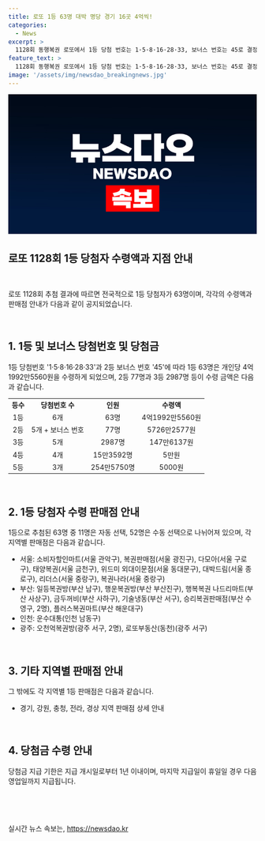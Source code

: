 ```yaml
---
title: 로또 1등 63명 대박 명당 경기 16곳 4억씩!
categories:
  - News
excerpt: >
  1128회 동행복권 로또에서 1등 당첨 번호는 1·5·8·16·28·33, 보너스 번호는 45로 결정되어 전국에서 63명이 1등을 달성했다. 이들은 각각 4억1992만5560원을 받게 되었고, 2등 77명, 3등 2987명, 4등 15만3592명, 5등 254만5750명이 당첨되었다. 또한, 1등 당첨자들의 판매점과 수동/자동 선택 정보도 제공되었다. 당첨금은 지급 개시일로부터 1년 이내에 받을 수 있으며, 마지막 날이 휴일인 경우 다음 영업일까지 가능하다.
feature_text: >
  1128회 동행복권 로또에서 1등 당첨 번호는 1·5·8·16·28·33, 보너스 번호는 45로 결정되어 전국에서 63명이 1등을 달성했다. 이들은 각각 4억1992만5560원을 받게 되었고, 2등 77명, 3등 2987명, 4등 15만3592명, 5등 254만5750명이 당첨되었다. 또한, 1등 당첨자들의 판매점과 수동/자동 선택 정보도 제공되었다. 당첨금은 지급 개시일로부터 1년 이내에 받을 수 있으며, 마지막 날이 휴일인 경우 다음 영업일까지 가능하다.
image: '/assets/img/newsdao_breakingnews.jpg'
---
```


<p><img src="/assets/img/newsdao_breakingnews.jpg" alt="ranknews 속보" /></p>

<h2 data-ke-size="size26">로또 1128회 1등 당첨자 수령액과 지점 안내</h2>

<p data-ke-size="size16">&nbsp;</p>

<p>로또 1128회 추첨 결과에 따르면 전국적으로 1등 당첨자가 63명이며, 각각의 수령액과 판매점 안내가 다음과 같이 공지되었습니다.</p>

<p data-ke-size="size16">&nbsp;</p>

<h2 data-ke-size="size24">1. 1등 및 보너스 당첨번호 및 당첨금</h2>

<p data-ke-size="size16">1등 당첨번호 '1·5·8·16·28·33'과 2등 보너스 번호 '45'에 따라 1등 63명은 개인당 4억1992만5560원을 수령하게 되었으며, 2등 77명과 3등 2987명 등이 수령 금액은 다음과 같습니다.</p>

<table>
<tbody>
<tr>
<td style="text-align: center;"><b>등수</b></td>
<td style="text-align: center;"><b>당첨번호 수</b></td>
<td style="text-align: center;"><b>인원</b></td>
<td style="text-align: center;"><b>수령액</b></td>
</tr>
<tr>
<td style="text-align: center;">1등</td>
<td style="text-align: center;">6개</td>
<td style="text-align: center;">63명</td>
<td style="text-align: center;">4억1992만5560원</td>
</tr>
<tr>
<td style="text-align: center;">2등</td>
<td style="text-align: center;">5개 + 보너스 번호</td>
<td style="text-align: center;">77명</td>
<td style="text-align: center;">5726만2577원</td>
</tr>
<tr>
<td style="text-align: center;">3등</td>
<td style="text-align: center;">5개</td>
<td style="text-align: center;">2987명</td>
<td style="text-align: center;">147만6137원</td>
</tr>
<tr>
<td style="text-align: center;">4등</td>
<td style="text-align: center;">4개</td>
<td style="text-align: center;">15만3592명</td>
<td style="text-align: center;">5만원</td>
</tr>
<tr>
<td style="text-align: center;">5등</td>
<td style="text-align: center;">3개</td>
<td style="text-align: center;">254만5750명</td>
<td style="text-align: center;">5000원</td>
</tr>
</tbody>
</table>

<p data-ke-size="size16">&nbsp;</p>

<h2 data-ke-size="size24">2. 1등 당첨자 수령 판매점 안내</h2>

<p data-ke-size="size16">1등으로 추첨된 63명 중 11명은 자동 선택, 52명은 수동 선택으로 나뉘어져 있으며, 각 지역별 판매점은 다음과 같습니다.</p>

<ul>
<li>서울: 소비자할인마트(서울 관악구), 복권판매점(서울 광진구), 다모아(서울 구로구), 태양복권(서울 금천구), 위드미 외대이문점(서울 동대문구), 대박드림(서울 종로구), 리더스(서울 중랑구), 복권나라(서울 중랑구)</li>
<li>부산: 일등복권방(부산 남구), 행운복권방(부산 부산진구), 행복복권 나드리마트(부산 사상구), 금두꺼비(부산 사하구), 기술냉동(부산 서구), 승리복권판매점(부산 수영구, 2명), 플러스복권마트(부산 해운대구)</li>
<li>인천: 운수대통(인천 남동구)</li>
<li>광주: 오천억복권방(광주 서구, 2명), 로또부동산(동천)(광주 서구)</li>
</ul>

<p data-ke-size="size16">&nbsp;</p>

<h2 data-ke-size="size24">3. 기타 지역별 판매점 안내</h2>

<p data-ke-size="size16">그 밖에도 각 지역별 1등 판매점은 다음과 같습니다.</p>

<ul>
<li>경기, 강원, 충청, 전라, 경상 지역 판매점 상세 안내</li>
</ul>

<p data-ke-size="size16">&nbsp;</p>

<h2 data-ke-size="size24">4. 당첨금 수령 안내</h2>

<p data-ke-size="size16">당첨금 지급 기한은 지급 개시일로부터 1년 이내이며, 마지막 지급일이 휴일일 경우 다음 영업일까지 지급됩니다.</p>

<p data-ke-size="size16">&nbsp;</p>

<p data-ke-size="size16">&nbsp;</p>
실시간 뉴스 속보는, <a href="https://newsdao.kr" rel="dofollow">https://newsdao.kr</a>



